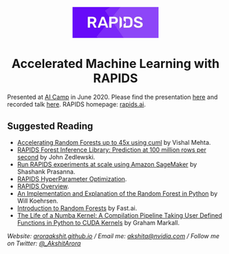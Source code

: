 <center>

<img src="rapids_logo.png" width=200px>

# Accelerated Machine Learning with RAPIDS
</center>

Presented at [AI Camp](https://learn.xnextcon.com/) in June 2020. Please find the presentation [here](https://aroraakshit.github.io/AcceleratedMLwRAPIDS/#/) and recorded talk [here](https://www.youtube.com/watch?v=fT0BVKx0c88). RAPIDS homepage: [rapids.ai](https://rapids.ai/).

## Suggested Reading

- [Accelerating Random Forests up to 45x using cuml](https://medium.com/rapids-ai/accelerating-random-forests-up-to-45x-using-cuml-dfb782a31bea) by Vishal Mehta.
- [RAPIDS Forest Inference Library: Prediction at 100 million rows per second](https://medium.com/rapids-ai/rapids-forest-inference-library-prediction-at-100-million-rows-per-second-19558890bc35) by John Zedlewski.
- [Run RAPIDS experiments at scale using Amazon SageMaker](https://medium.com/rapids-ai/running-rapids-experiments-at-scale-using-amazon-sagemaker-d516420f165b) by Shashank Prasanna.
- [RAPIDS HyperParameter Optimization](https://github.com/rapidsai/cloud-ml-examples).
- [RAPIDS Overview](https://docs.rapids.ai/overview/latest.pdf).
- [An Implementation and Explanation of the Random Forest in Python](https://towardsdatascience.com/an-implementation-and-explanation-of-the-random-forest-in-python-77bf308a9b76) by Will Koehrsen.
- [Introduction to Random Forests](https://course18.fast.ai/lessonsml1/lesson1.html) by Fast.ai.
- [The Life of a Numba Kernel: A Compilation Pipeline Taking User Defined Functions in Python to CUDA Kernels](https://medium.com/rapids-ai/the-life-of-a-numba-kernel-a-compilation-pipeline-taking-user-defined-functions-in-python-to-cuda-71cc39b77625) by Graham Markall.

<i>Website: [aroraakshit.github.io](http://aroraakshit.github.io/) / Email me: [akshita@nvidia.com](mailto:akshita@nvidia.com) / Follow me on Twitter: [@_AkshitArora](https://twitter.com/_AkshitArora)</i>
